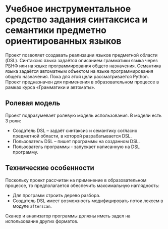 # Учебное инструментальное средство задания синтаксиса и семантики предметно ориентированных языков
Проект позволяет создавать реализации языков предметной области (DSL). Синтаксис языка задаётся описанием грамматики языка через РБНФ или на языке программирования общего назначения. Семантика языка задаётся автоматным объектом на языке программирования общего назначения. Пока для этой цели рассматривается Python.
Проект предназначен для применения в образовательном процессе в рамках курса «Грамматики и автоматы».
## Ролевая модель
Проект подразумевает ролевую модель использования. В модели есть 3 роли:
* Создатель DSL – задаёт синтаксис и семантику согласно предметной области, в которой разрабатывается DSL.
* Пользователь DSL – пишет программы на созданном DSL.
* Пользователь программы - запускает написанную на DSL программу.
## Технические особенности
Поскольку проект рассчитан на применение в образовательном процессе, то предполагается обеспечить максимальную наглядность:
* Для программ строить дерево разбора.
* Создатель DSL имеет возможность модифицировать поток лексем в модуле `afterscan`.

Сканер и анализатор программы должны иметь задел на использование других форматов.

